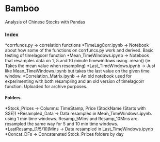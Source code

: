 # Bamboo
Analysis of Chinese Stocks with Pandas

### Index 

*corrfuncs.py -> correlation functions 
*TimeLagCorr.ipynb -> Notebook about how some of the functions on corrfuncs.py work and derived. Basic testing of timelagcorr function
*Mean_TimeWindows.ipynb -> Notebook that resamples data on 1, 5 and 10 minute timewindows using .mean() (ie. Takes the mean value when resampling)
*Last_TimeWindows.ipynb -> Just like Mean_TimeWindows.ipynb but takes the last value on the given time window. 
*Correlation_Matrix.ipynb -> An old notebook used for experimenting with both resampling and an old version of timelagcorr function. Uploaded for archive purposes.

#### Folders

*Stock_Prices -> Columns: TimeStamp, Price (StockName (Starts with SSE))
*Resampled_Data -> Data resampled in Mean_TimeWindows.ipynb. using 1 min time windows. Resamp_5Mins and Resamp_10Mins are resampled the same way for 5 and 10 min time windows. 
*LastResamp_[1/5/10]Mins -> Data resampled in Last_TimeWindows.ipynb 
*Concat_DFs -> Concatenated Stock_Prices folders by day
